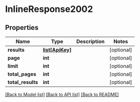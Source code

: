 # InlineResponse2002

## Properties
Name | Type | Description | Notes
------------ | ------------- | ------------- | -------------
**results** | [**list[ApiKey]**](ApiKey.md) |  | [optional] 
**page** | **int** |  | [optional] 
**limit** | **int** |  | [optional] 
**total_pages** | **int** |  | [optional] 
**total_results** | **int** |  | [optional] 

[[Back to Model list]](../README.md#documentation-for-models) [[Back to API list]](../README.md#documentation-for-api-endpoints) [[Back to README]](../README.md)

